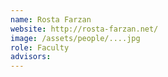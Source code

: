 ```yaml
---
name: Rosta Farzan
website: http://rosta-farzan.net/
image: /assets/people/....jpg
role: Faculty
advisors:
---
```

